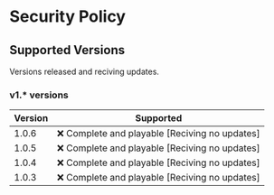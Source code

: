 # Security Policy

## Supported Versions

Versions released and reciving updates.

### v1.* versions

| Version | Supported          |
| ------- | ------------------ |
| 1.0.6   | :x: Complete and playable [Reciving no updates] |
| 1.0.5   | :x: Complete and playable [Reciving no updates] |
| 1.0.4   | :x: Complete and playable [Reciving no updates] |
| 1.0.3   | :x: Complete and playable [Reciving no updates] |
